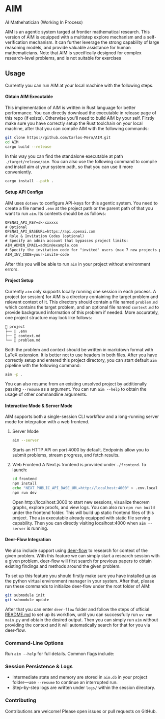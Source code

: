 # AIM

AI Mathehatician (Working In Process)

AIM is an agentic system targed at frontier mathematical research. This version of AIM is equipped with a multistep explore mechanism and a self-verification mechanism. It can further leverage the strong capability of large reasoning models, and provide valuable assistance for human mathematicians. Note that AIM is specifically designed for complex research-level problems, and is not suitable for exercises

## Usage

Currently you can run AIM at your local machine with the following steps.

#### Obtain AIM Executable

This implementation of AIM is written in Rust language for better performance. You can directly download the executable in release page of this repo (if exists). Otherwise you'll need to build AIM by your self. Firstly make sure you have correctly setup the Rust toolchain on your local machine, after that you can compile AIM with the following commands:

```sh
git clone https://github.com/Carlos-Mero/AIM.git
cd AIM
cargo build --release
```

In this way you can find the standalone executable at path `./target/release/aim`. You can also use the following command to compile and install aim at your system path, so that you can use it more conveniently.

```sh
cargo install --path .
```

#### Setup API Configs

AIM uses `dotenv` to configure API-keys for this agentic system. You need to create a file named `.env` at the project path or the parent path of that you want to run `aim`. Its contents should be as follows:

```txt
OPENAI_API_KEY=sk-xxxxxx
# Optional
OPENAI_API_BASEURL=https://api.openai.com
# Role & Invitation Codes (optional)
# Specify an admin account that bypasses project limits:
AIM_ADMIN_EMAIL=admin@example.com
# Specify the invitation code for "invited" users (max 7 new projects per day):
AIM_INV_CODE=your-invite-code
```

After this you will be able to run `aim` in your project without environment errors.

#### Project Setup

Currently `aim` only supports locally running one session in each process. A project (or session) for AIM is a directory containing the target problem and relevant context of it. This directory should contain a file named `problem.md` which contains the target problem, and an optional file named `context.md` to provide background information of this problem if needed. More accurately, one project structure may look like follows:

```txt
 project
├──  .env
├──  context.md
└──  problem.md
```

Both the problem and context should be written in markdown format with LaTeX extension. It is better not to use headers in both files. After you have correctly setup and entered this project directory, you can start default `aim` pipeline with the following command:

```sh
aim -p .
```

You can also resume from an existing unsolved project by additionally passing `--resume` as a argument. You can run `aim --help` to obtain the usage of other commandline arguments.

#### Interactive Mode & Server Mode

AIM supports both a single-session CLI workflow and a long-running server mode for integration with a web frontend.

1. Server Mode
   ```sh
   aim --server
   ```
   Starts an HTTP API on port 4000 by default. Endpoints allow you to submit problems, stream progress, and fetch results.

2. Web Frontend
   A Next.js frontend is provided under `./frontend`. To launch:
   ```sh
   cd frontend
   npm install
   echo "NEXT_PUBLIC_API_BASE_URL=http://localhost:4000" > .env.local
   npm run dev
   ```
   Open http://localhost:3000 to start new sessions, visualize theorem graphs, explore proofs, and view logs. You can also run `npm run build` under the frontend folder. This will build up static frontend files of this project. The `aim` executable already equipped with static file serving capability. Then you can directly visiting localhost:4000 when `aim --server` is running.

#### Deer-Flow Integration

We also include support using [deer-flow](https://github.com/bytedance/deer-flow) to research for context of the given problem. With this feature we can simply start a research session with a given problem. deer-flow will first search for previous papers to obtain existing findings and methods around the given problem.

To set up this feature you should firstly make sure you have installed [uv](https://docs.astral.sh/uv/) as the python virtual environment manager in your system. After that, please run these commands to initialize deer-flow under the root folder of AIM:

```sh
git submodule init
git submodule update
```

After that you can enter `deer-flow` folder and follow the steps of official [README.md](https://github.com/bytedance/deer-flow) to set up its workflow, until you can successfully run `uv run main.py` and obtain the desired output. Then you can simply run `aim` without providing the context and it will automatically search for that for you via deer-flow.

### Command-Line Options
Run `aim --help` for full details. Common flags include:

### Session Persistence & Logs
- Intermediate state and memory are stored in `aim.db` in your project folder—use `--resume` to continue an interrupted run.
- Step-by-step logs are written under `logs/` within the session directory.

### Contributing
Contributions are welcome! Please open issues or pull requests on GitHub.
